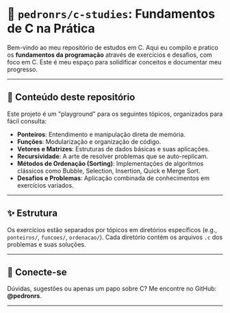 
# 🚀 **`pedronrs/c-studies`**: Fundamentos de C na Prática

Bem-vindo ao meu repositório de estudos em C. Aqui eu compilo e pratico os **fundamentos da programação** através de exercícios e desafios, com foco em C. Este é meu espaço para solidificar conceitos e documentar meu progresso.

---

## 🎯 **Conteúdo deste repositório**

Este projeto é um "playground" para os seguintes tópicos, organizados para fácil consulta:

* **Ponteiros**: Entendimento e manipulação direta de memória.
* **Funções**: Modularização e organização de código.
* **Vetores e Matrizes**: Estruturas de dados básicas e suas aplicações.
* **Recursividade**: A arte de resolver problemas que se auto-replicam.
* **Métodos de Ordenação (Sorting)**: Implementações de algoritmos clássicos como Bubble, Selection, Insertion, Quick e Merge Sort.
* **Desafios e Problemas**: Aplicação combinada de conhecimentos em exercícios variados.

---

## ✨ **Estrutura**

Os exercícios estão separados por tópicos em diretórios específicos (e.g., `ponteiros/`, `funcoes/`, `ordenacao/`). Cada diretório contém os arquivos `.c` dos problemas e suas soluções.

---

## 🤝 **Conecte-se**

Dúvidas, sugestões ou apenas um papo sobre C? Me encontre no GitHub: **@pedronrs**.

---
